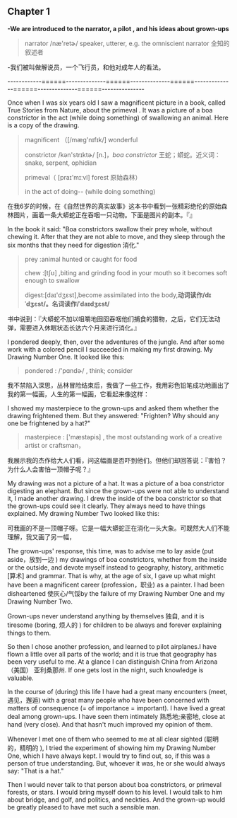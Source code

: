 ## Chapter 1

**-We are introduced to the narrator, a pilot , and his ideas about grown-ups**

> narrator  /næ'retɚ/  speaker, utterer, e.g. the omniscient narrator  全知的叙述者

-我们被叫做解说员，一个飞行员，和他对成年人的看法。

------------======--------------======--------------======--------------======--------------======---------------

Once when I was six years old I saw a magnificent picture in a book, called True Stories from Nature, about the primeval . It was a picture of a boa constrictor in the act (while doing something)  of swallowing an animal. Here is a copy of the drawing.

> magnificent （[/mæɡ'nɪfɪk/]  wonderful
>
>  constrictor /kən'strɪktɚ/  [n.]，*boa constrictor*  王蛇；蟒蛇。近义词： snake, serpent, ophidian
>
> primeval（ [praɪ'mɪːvl] forest 原始森林）
>
> in the act  of doing-- (while doing something) 

在我6岁的时候，在《自然世界的真实故事》这本书中看到一张精彩绝伦的原始森林图片，画着一条大蟒蛇正在吞咽一只动物。下面是图片的副本。『』

In the book it said: "Boa constrictors swallow their prey whole, without chewing it. After that they are not able to move, and they sleep through the six months that they need for digestion 消化." 

>  prey :animal hunted or caught for food
>
> chew :[tʃʊ] ,biting and grinding food in your mouth so it becomes soft enough to swallow
>
> digest:[daɪ'dʒɛst],become assimilated into the body,**动词读作/dɪˈdʒɛst/。名词读作/ˈdaɪdʒɛst/**

书中说到：『大蟒蛇不加以咀嚼地囫囵吞咽他们捕食的猎物，之后，它们无法动弹，需要进入休眠状态长达六个月来进行消化。』

I pondered deeply, then, over the adventures of the jungle. And after some work with a colored pencil I succeeded in making my first drawing. My Drawing Number One. It looked like this: 

> pondered : /'pɑndɚ/ , think; consider

我不禁陷入深思，丛林冒险结束后，我做了一些工作，我用彩色铅笔成功地画出了我的第一幅画，人生的第一幅画，它看起来像这样：

I showed my masterpiece to the grown-ups and asked them whether the drawing frightened them. But they answered: "Frighten? Why should any one be frightened by a hat?"

> masterpiece : ['mæstəpis]  , the most outstanding work of a creative artist or craftsman， 

我展示我的杰作给大人们看，问这幅画是否吓到他们。但他们却回答说：『害怕？为什么人会害怕一顶帽子呢？』

My drawing was not a picture of a hat. It was a picture of a boa constrictor digesting an elephant. But since the grown-ups were not able to understand it, I made another drawing. I drew the inside of the boa constrictor so that the grown-ups could see it clearly. They always need to have things explained. My drawing Number Two looked like this: 

可我画的不是一顶帽子呀。它是一幅大蟒蛇正在消化一头大象。可既然大人们不能理解，我又画了另一幅，

The grown-ups' response, this time, was to advise me to lay aside (put aside，放到一边 ) my drawings of boa constrictors, whether from the inside or the outside, and devote myself instead to geography, history, arithmetic [算术] and grammar. That is why, at the age of six, I gave up what might have been a magnificent career (profession，职业) as a painter. I had been disheartened 使灰心/气馁by the failure of my Drawing Number One and my Drawing Number Two.

Grown-ups never understand anything by themselves 独自, and it is tiresome (boring, 烦人的 ) for children to be always and forever explaining things to them.

So then I chose another profession, and learned to pilot airplanes.I have flown a little over all parts of the world; and it is true that geography has been very useful to me. At a glance I can distinguish China from Arizona（美国） 亚利桑那州. If one gets lost in the night, such knowledge is valuable.

In the course of (during) this life I have had a great many encounters (meet, 遇见，邂逅) with a great many people who have been concerned with matters of consequence (= of importance = important). I have lived a great deal among grown-ups. I have seen them intimately 熟悉地;亲密地, close at hand (very close). And that hasn't much improved my opinion of them.

Whenever I met one of them who seemed to me at all clear sighted (聪明的，精明的 ), I tried the experiment of showing him my Drawing Number One, which I have always kept. I would try to find out, so, if this was a person of true understanding. But, whoever it was, he or she would always say: "That is a hat."

Then I would never talk to that person about boa constrictors, or primeval forests, or stars. I would bring myself down to his level. I would talk to him about bridge, and golf, and politics, and neckties. And the grown-up would be greatly pleased to have met such a sensible man. 
